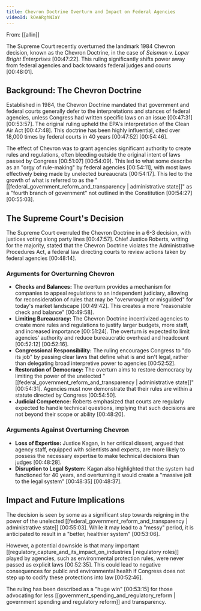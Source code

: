 ```yaml
---
title: Chevron Doctrine Overturn and Impact on Federal Agencies
videoId: kOeARghNIaY
---
```


From: [[allin]] <br/> 

The Supreme Court recently overturned the landmark 1984 Chevron decision, known as the Chevron Doctrine, in the case of *Seisman v. Loper Bright Enterprises* <a class="yt-timestamp" data-t="00:47:22">[00:47:22]</a>. This ruling significantly shifts power away from federal agencies and back towards federal judges and courts <a class="yt-timestamp" data-t="00:48:01">[00:48:01]</a>.

## Background: The Chevron Doctrine

Established in 1984, the Chevron Doctrine mandated that government and federal courts generally defer to the interpretations and stances of federal agencies, unless Congress had written specific laws on an issue <a class="yt-timestamp" data-t="00:47:31">[00:47:31]</a> <a class="yt-timestamp" data-t="00:53:57">[00:53:57]</a>. The original ruling upheld the EPA's interpretation of the Clean Air Act <a class="yt-timestamp" data-t="00:47:48">[00:47:48]</a>. This doctrine has been highly influential, cited over 18,000 times by federal courts in 40 years <a class="yt-timestamp" data-t="00:47:52">[00:47:52]</a> <a class="yt-timestamp" data-t="00:54:46">[00:54:46]</a>.

The effect of Chevron was to grant agencies significant authority to create rules and regulations, often bleeding outside the original intent of laws passed by Congress <a class="yt-timestamp" data-t="00:51:07">[00:51:07]</a> <a class="yt-timestamp" data-t="00:54:09">[00:54:09]</a>. This led to what some describe as an "orgy of rule-making" by federal agencies <a class="yt-timestamp" data-t="00:54:11">[00:54:11]</a>, with most laws effectively being made by unelected bureaucrats <a class="yt-timestamp" data-t="00:54:17">[00:54:17]</a>. This led to the growth of what is referred to as the "[[federal_government_reform_and_transparency | administrative state]]" as a "fourth branch of government" not outlined in the Constitution <a class="yt-timestamp" data-t="00:54:27">[00:54:27]</a> <a class="yt-timestamp" data-t="00:55:03">[00:55:03]</a>.

## The Supreme Court's Decision

The Supreme Court overruled the Chevron Doctrine in a 6-3 decision, with justices voting along party lines <a class="yt-timestamp" data-t="00:47:57">[00:47:57]</a>. Chief Justice Roberts, writing for the majority, stated that the Chevron Doctrine violates the Administrative Procedures Act, a federal law directing courts to review actions taken by federal agencies <a class="yt-timestamp" data-t="00:48:14">[00:48:14]</a>.

### Arguments for Overturning Chevron

*   **Checks and Balances:** The overturn provides a mechanism for companies to appeal regulations to an independent judiciary, allowing for reconsideration of rules that may be "overwrought or misguided" for today's market landscape <a class="yt-timestamp" data-t="00:49:42">[00:49:42]</a>. This creates a more "reasonable check and balance" <a class="yt-timestamp" data-t="00:49:58">[00:49:58]</a>.
*   **Limiting Bureaucracy:** The Chevron Doctrine incentivized agencies to create more rules and regulations to justify larger budgets, more staff, and increased importance <a class="yt-timestamp" data-t="00:51:24">[00:51:24]</a>. The overturn is expected to limit agencies' authority and reduce bureaucratic overhead and headcount <a class="yt-timestamp" data-t="00:52:12">[00:52:12]</a> <a class="yt-timestamp" data-t="00:52:16">[00:52:16]</a>.
*   **Congressional Responsibility:** The ruling encourages Congress to "do its job" by passing clear laws that define what is and isn't legal, rather than delegating broad interpretive power to agencies <a class="yt-timestamp" data-t="00:52:52">[00:52:52]</a>.
*   **Restoration of Democracy:** The overturn aims to restore democracy by limiting the power of the unelected "[[federal_government_reform_and_transparency | administrative state]]" <a class="yt-timestamp" data-t="00:54:31">[00:54:31]</a>. Agencies must now demonstrate that their rules are within a statute directed by Congress <a class="yt-timestamp" data-t="00:54:50">[00:54:50]</a>.
*   **Judicial Competence:** Roberts emphasized that courts are regularly expected to handle technical questions, implying that such decisions are not beyond their scope or ability <a class="yt-timestamp" data-t="00:48:20">[00:48:20]</a>.

### Arguments Against Overturning Chevron

*   **Loss of Expertise:** Justice Kagan, in her critical dissent, argued that agency staff, equipped with scientists and experts, are more likely to possess the necessary expertise to make technical decisions than judges <a class="yt-timestamp" data-t="00:48:28">[00:48:28]</a>.
*   **Disruption to Legal System:** Kagan also highlighted that the system had functioned for 40 years, and overturning it would create a "massive jolt to the legal system" <a class="yt-timestamp" data-t="00:48:35">[00:48:35]</a> <a class="yt-timestamp" data-t="00:48:37">[00:48:37]</a>.

## Impact and Future Implications

The decision is seen by some as a significant step towards reigning in the power of the unelected [[federal_government_reform_and_transparency | administrative state]] <a class="yt-timestamp" data-t="00:55:03">[00:55:03]</a>. While it may lead to a "messy" period, it is anticipated to result in a "better, healthier system" <a class="yt-timestamp" data-t="00:53:06">[00:53:06]</a>.

However, a potential downside is that many important [[regulatory_capture_and_its_impact_on_industries | regulatory roles]] played by agencies, such as environmental protection rules, were never passed as explicit laws <a class="yt-timestamp" data-t="00:52:35">[00:52:35]</a>. This could lead to negative consequences for public and environmental health if Congress does not step up to codify these protections into law <a class="yt-timestamp" data-t="00:52:46">[00:52:46]</a>.

The ruling has been described as a "huge win" <a class="yt-timestamp" data-t="00:53:15">[00:53:15]</a> for those advocating for less [[government_spending_and_regulatory_reform | government spending and regulatory reform]] and transparency.